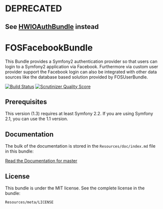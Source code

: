 DEPRECATED
==========

See [HWIOAuthBundle](https://github.com/hwi/HWIOAuthBundle) instead
-------------------------------------------------------------------

FOSFacebookBundle
=================

This Bundle provides a Symfony2 authentication provider so that users can login to a
Symfony2 application via Facebook. Furthermore via custom user provider support
the Facebook login can also be integrated with other data sources like the
database based solution provided by FOSUserBundle.


[![Build Status](https://secure.travis-ci.org/FriendsOfSymfony/FOSFacebookBundle.png?branch=master)](http://travis-ci.org/FriendsOfSymfony/FOSFacebookBundle)
[![Scrutinizer Quality Score](https://scrutinizer-ci.com/g/FriendsOfSymfony/FOSFacebookBundle/badges/quality-score.png?s=15e53e898985730302ecb079408c7640d3b7291b)](https://scrutinizer-ci.com/g/FriendsOfSymfony/FOSFacebookBundle/)


Prerequisites
-------------

This version (1.3) requires at least Symfony 2.2. If you are using Symfony 2.1, you can use the 1.1 version.


Documentation
-------------

The bulk of the documentation is stored in the `Resources/doc/index.md`
file in this bundle:

[Read the Documentation for master](Resources/doc/index.md)


License
-------

This bundle is under the MIT license. See the complete license in the bundle:

    Resources/meta/LICENSE
